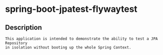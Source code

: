 # spring-boot-jpatest-flywaytest

## Description
    This application is intended to demonstrate the ability to test a JPA Repository 
    in isolation without booting up the whole Spring Context.